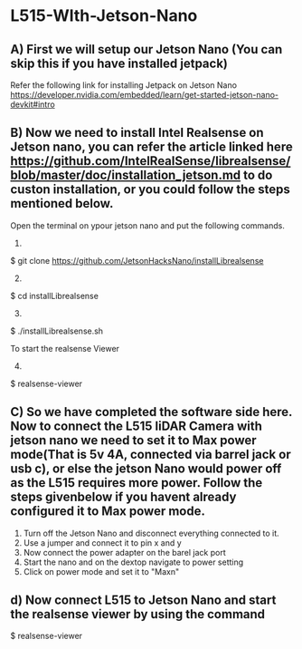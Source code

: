 # L515-WIth-Jetson-Nano


## A) First we will setup our Jetson Nano (You can skip this if you have installed jetpack)

Refer the following link for installing Jetpack on Jetson Nano https://developer.nvidia.com/embedded/learn/get-started-jetson-nano-devkit#intro


## B) Now we need to install Intel Realsense on Jetson nano, you can refer the article linked here https://github.com/IntelRealSense/librealsense/blob/master/doc/installation_jetson.md to do custon installation, or you could follow the steps mentioned below.

Open the terminal on ypour jetson nano and put the following commands.

1)
$ git clone https://github.com/JetsonHacksNano/installLibrealsense

2)
$ cd installLibrealsense

3)
$ ./installLibrealsense.sh

To start the realsense Viewer

4)
$ realsense-viewer


## C) So we have completed the software side here. Now to connect the L515 liDAR Camera with jetson nano we need to set it to Max power mode(That is 5v 4A, connected via barrel jack or usb c), or else the jetson Nano would power off as the L515 requires more power. Follow the steps givenbelow if you havent already configured it to Max power mode.

1. Turn off the Jetson Nano and disconnect everything connected to it.
2. Use a jumper and connect it to pin x and y
3. Now connect the power adapter on the barel jack port
4. Start the nano and on the dextop navigate to power setting
5. Click on power mode and set it to "Maxn"

## d) Now connect L515 to Jetson Nano and start the realsense viewer by using the command  

$ realsense-viewer 


